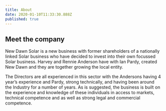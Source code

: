 ```yaml
---
title: About
date: 2020-01-10T11:33:30.888Z
published: true
---
```

## Meet the company

New Dawn Solar is a new business with former shareholders of a nationally linked Solar business who have decided to invest into their own focussed Solar business. Harvey and Rennie Anderson have with Ian Pardy, created New Dawn and they are together growing the local entity.

The Directors are all experienced in this sector with the Andersons having 4 year’s experience and Pardy, strong technically, and having been around the Industry for a number of years. As is suggested, the business is built on the experience and knowledge of these individuals in access to markets, technical competence and as well as strong legal and commercial competence.
